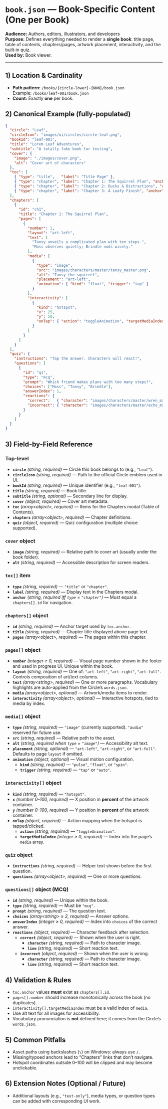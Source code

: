 # `book.json` — Book-Specific Content (One per Book)
**Audience:** Authors, editors, illustrators, and developers  
**Purpose:** Defines everything needed to render a **single book**: title page, table of contents, chapters/pages, artwork placement, interactivity, and the built‑in quiz.  
**Used by:** Book viewer.

---

## 1) Location & Cardinality
- **Path pattern:** `/books/{circle-lower}-{NNN}/book.json`  
  Example: `/books/leaf-001/book.json`
- **Count:** Exactly **one** per book.

## 2) Canonical Example (fully-populated)
```json
{
  "circle": "Leaf",
  "circleIcon": "images/ui/circles/circle-leaf.png",
  "bookId": "leaf-001",
  "title": "Lorem Leaf Adventures",
  "subtitle": "A totally fake book for testing",
  "cover": {
    "image": "./images/cover.png",
    "alt": "Cover art of characters"
  },
  "toc": [
    { "type": "title",   "label": "Title Page" },
    { "type": "chapter", "label": "Chapter 1: The Squirrel Plan", "anchor": "ch1" },
    { "type": "chapter", "label": "Chapter 2: Ducks & Distractions", "anchor": "ch2" },
    { "type": "chapter", "label": "Chapter 3: A Leafy Finish", "anchor": "ch3" }
  ],
  "chapters": [
    {
      "id": "ch1",
      "title": "Chapter 1: The Squirrel Plan",
      "pages": [
        {
          "number": 1,
          "layout": "art-left",
          "text": [
            "Tansy unveils a complicated plan with ten steps.",
            "Moss observes quietly; Brindle nods wisely."
          ],
          "media": [
            {
              "type": "image",
              "src": "images/characters/master/tansy_master.png",
              "alt": "Tansy the squirrel",
              "placement": "art-left",
              "animation": { "kind": "float", "trigger": "tap" }
            }
          ],
          "interactivity": [
            {
              "kind": "hotspot",
              "x": 25,
              "y": 50,
              "onTap": { "action": "toggleAnimation", "targetMediaIndex": 0 }
            }
          ]
        }
      ]
    }
  ],
  "quiz": {
    "instructions": "Tap the answer. Characters will react!",
    "questions": [
      {
        "id": "q1",
        "type": "mcq",
        "prompt": "Which friend makes plans with too many steps?",
        "choices": ["Moss", "Tansy", "Brindle"],
        "answerIndex": 1,
        "reactions": {
          "correct":   { "character": "images/characters/master/wren_master.png", "line": "Correct!" },
          "incorrect": { "character": "images/characters/master/echo_master.png", "line": "Not quite." }
        }
      }
    ]
  }
}
```

## 3) Field-by-Field Reference
### Top-level
- **`circle`** *(string, required)* — Circle this book belongs to (e.g., `"Leaf"`).  
- **`circleIcon`** *(string, required)* — Path to the official Circle emblem used in UI.  
- **`bookId`** *(string, required)* — Unique identifier (e.g., `"leaf-001"`).  
- **`title`** *(string, required)* — Book title.  
- **`subtitle`** *(string, optional)* — Secondary line for display.  
- **`cover`** *(object, required)* — Cover art metadata.  
- **`toc`** *(array\<object\>, required)* — Items for the Chapters modal (Table of Contents).  
- **`chapters`** *(array\<object\>, required)* — Chapter definitions.  
- **`quiz`** *(object, required)* — Quiz configuration (multiple choice supported).

### `cover` object
- **`image`** *(string, required)* — Relative path to cover art (usually under the book folder).  
- **`alt`** *(string, required)* — Accessible description for screen readers.

### `toc[]` item
- **`type`** *(string, required)* — `"title"` or `"chapter"`.  
- **`label`** *(string, required)* — Display text in the Chapters modal.  
- **`anchor`** *(string, required iff `type` = `"chapter"`)* — Must equal a `chapters[].id` for navigation.

### `chapters[]` object
- **`id`** *(string, required)* — Anchor target used by `toc.anchor`.  
- **`title`** *(string, required)* — Chapter title displayed above page text.  
- **`pages`** *(array\<object\>, required)* — The pages within this chapter.

### `pages[]` object
- **`number`** *(integer ≥ 0, required)* — Visual page number shown in the footer and used in progress UI. Unique within the book.  
- **`layout`** *(string, required)* — One of: `"art-left"`, `"art-right"`, `"art-full"`. Controls composition of art/text columns.  
- **`text`** *(array\<string\>, required)* — One or more paragraphs. Vocabulary highlights are auto-applied from the Circle’s `words.json`.  
- **`media`** *(array\<object\>, optional)* — Artwork/media items to render.  
- **`interactivity`** *(array\<object\>, optional)* — Interactive hotspots, tied to media by index.

### `media[]` object
- **`type`** *(string, required)* — `"image"` (currently supported). `"audio"` reserved for future use.  
- **`src`** *(string, required)* — Relative path to the asset.  
- **`alt`** *(string, required when `type` = `"image"`)* — Accessibility alt text.  
- **`placement`** *(string, optional)* — `"art-left"`, `"art-right"`, or `"art-full"`. Defaults to page `layout` if omitted.  
- **`animation`** *(object, optional)* — Visual motion configuration.  
  - **`kind`** *(string, required)* — `"pulse"`, `"float"`, or `"spin"`.  
  - **`trigger`** *(string, required)* — `"tap"` or `"auto"`.

### `interactivity[]` object
- **`kind`** *(string, required)* — `"hotspot"`.  
- **`x`** *(number 0–100, required)* — X position in **percent** of the artwork container.  
- **`y`** *(number 0–100, required)* — Y position in **percent** of the artwork container.  
- **`onTap`** *(object, required)* — Action mapping when the hotspot is tapped/clicked.  
  - **`action`** *(string, required)* — `"toggleAnimation"`.  
  - **`targetMediaIndex`** *(integer ≥ 0, required)* — Index into the page’s `media` array.

### `quiz` object
- **`instructions`** *(string, required)* — Helper text shown before the first question.  
- **`questions`** *(array\<object\>, required)* — One or more questions.

### `questions[]` object (MCQ)
- **`id`** *(string, required)* — Unique within the book.  
- **`type`** *(string, required)* — Must be `"mcq"`.  
- **`prompt`** *(string, required)* — The question text.  
- **`choices`** *(array\<string\> ≥ 2, required)* — Answer options.  
- **`answerIndex`** *(integer ≥ 0, required)* — Index into `choices` of the correct answer.  
- **`reactions`** *(object, required)* — Character feedback after selection.  
  - **`correct`** *(object, required)* — Shown when the user is right.  
    - **`character`** *(string, required)* — Path to character image.  
    - **`line`** *(string, required)* — Short reaction text.  
  - **`incorrect`** *(object, required)* — Shown when the user is wrong.  
    - **`character`** *(string, required)* — Path to character image.  
    - **`line`** *(string, required)* — Short reaction text.

## 4) Validation & Rules
- `toc.anchor` values **must** exist as `chapters[].id`.  
- `pages[].number` should increase monotonically across the book (no duplicates).  
- `interactivity[].targetMediaIndex` must be a valid index of `media`.  
- Use alt text for all images for accessibility.  
- Vocabulary pronunciation is **not** defined here; it comes from the Circle’s `words.json`.

## 5) Common Pitfalls
- Asset paths using backslashes (`\`) on Windows: always use `/`.  
- Missing/typoed anchors lead to “Chapters” links that don’t navigate.  
- Hotspot coordinates outside 0–100 will be clipped and may become unclickable.

## 6) Extension Notes (Optional / Future)
- Additional layouts (e.g., `"text-only"`), media types, or question types can be added with corresponding UI work.
